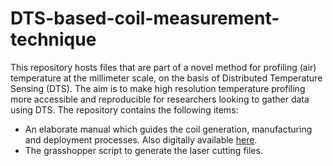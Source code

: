 # DTS-based-coil-measurement-technique
This repository hosts files that are part of a novel method for profiling (air) temperature at the millimeter scale, on the basis of Distributed Temperature Sensing (DTS). The aim is to make high resolution temperature profiling more accessible and reproducible for researchers looking to gather data using DTS. The repository contains the following items:

- An elaborate manual which guides the coil generation, manufacturing and deployment processes. Also digitally available [here](https://www.instructables.com/DTS-based-Coil-High-resolution-Temperature-Profile/).
- The grasshopper script to generate the laser cutting files.
